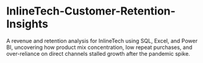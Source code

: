 # InlineTech-Customer-Retention-Insights
A revenue and retention analysis for InlineTech using SQL, Excel, and Power BI, uncovering how product mix concentration, low repeat purchases, and over-reliance on direct channels stalled growth after the pandemic spike.
